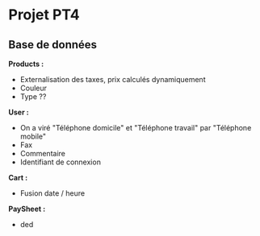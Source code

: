 # Projet PT4

## Base de données

**Products :**

- Externalisation des taxes, prix calculés dynamiquement
- Couleur
- Type ??

**User :**

- On a viré "Téléphone domicile" et "Téléphone travail" par "Téléphone mobile"
- Fax
- Commentaire
- Identifiant de connexion

**Cart :**

- Fusion date / heure

**PaySheet :**

- ded